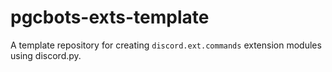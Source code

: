 # pgcbots-exts-template
A template repository for creating `discord.ext.commands` extension modules using discord.py. 

